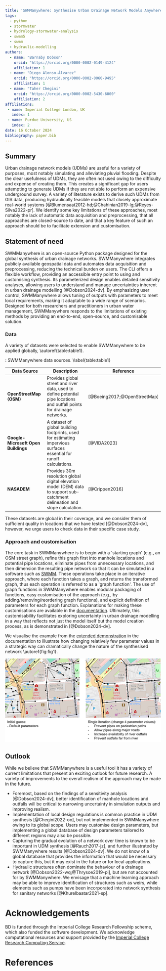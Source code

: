 ```yaml
---
title: 'SWMManywhere: Synthesise Urban Drainage Network Models Anywhere in the World'
tags:
  - python
  - stormwater
  - hydrology-stormwater-analysis
  - swmm5
  - swmm
  - hydraulic-modelling
authors:
  - name: "Barnaby Dobson"
    orcid: "https://orcid.org/0000-0002-0149-4124"
    affiliation: 1
  - name: "Diego Alonso-Álvarez"
    orcid: "https://orcid.org/0000-0002-0060-9495"
    affiliation: 1
  - name: "Taher Chegini"
    orcid: "https://orcid.org/0000-0002-5430-6000"
    affiliation: 2
affiliations:
 - name: Imperial College London, UK
   index: 1
 - name: Purdue University, US
   index: 2
date: 16 October 2024
bibliography: paper.bib
---
```


## Summary

Urban drainage network models (UDMs) are useful for a variety of purposes, most notably simulating and alleviating pluvial flooding. Despite the clear usefulness of UDMs, they are often not used owing to the difficulty and expense of creating them. This creates a significant gap for users attempting to generate UDMs if they are not able to perform an expensive underground survey. A variety of literature exists to derive such UDMs from GIS data, producing hydraulically feasible models that closely approximate real-world systems [@Blumensaat2012-hd;@Chahinian2019-lg;@Reyes-Silva2022-pr]. We identify some key limitations of these approaches, most notably the lack of automatic data acquisition and preprocessing, that all approaches are closed-source to date, and that a key feature of such an approach should be to facilitate extension and customisation.

## Statement of need

SWMManywhere is an open-source Python package designed for the global synthesis of urban drainage networks. SWMManywhere integrates publicly available geospatial data and automates data acquisition and preprocessing, reducing the technical burden on users. The CLI offers a flexible workflow, providing an accessible entry point to using and customising synthesis. Its parameterized design enables detailed sensitivity analyses, allowing users to understand and manage uncertainties inherent in urban drainage modelling [@Dobson2024-dv]. By emphasizing user control, SWMManywhere allows tuning of outputs with parameters to meet local requirements, making it adaptable to a wide range of scenarios. Designed for both researchers and practitioners in urban water management, SWMManywhere responds to the limitations of existing methods by providing an end-to-end, open-source, and customisable solution.

### Data

A variety of datasets were selected to enable SWMManywhere to be applied globally, \autoref{table:table1}.

: SWMManywhere data sources. \label{table:table1}

| Data Source | Description | Reference |
|-------------|-------------| --------- |
| **OpenStreetMap (OSM)** | Provides global street and river data, used to define potential pipe locations and outfall points for drainage networks. | [@Boeing2017;@OpenStreetMap] |
| **Google-Microsoft Open Buildings** | A dataset of global building footprints, used for estimating impervious surfaces essential for runoff calculations. | [@VIDA2023] |
| **NASADEM** | Provides 30m resolution global digital elevation model (DEM) data to support sub-catchment delineation and slope calculation. | [@Crippen2016] |

These datasets are global in their coverage, and we consider them of sufficient quality in locations that we have tested [@Dobson2024-dv], however, we urge users to check data in their specific case study.

### Approach and customisation

The core task in SWMManywhere is to begin with a 'starting graph' (e.g., an OSM street graph), refine this graph first into manhole locations and potential pipe locations, eliminate pipes from unnecessary locations, and then dimension the resulting pipe network so that it can be simulated in a software such as [SWMM](https://www.epa.gov/sites/default/files/2019-02/documents/epaswmm5_1_manual_master_8-2-15.pdf). These operations take place in an iterative approach, where each function takes a graph, and returns the transformed graph, thus each operation is referred to as a 'graph function'. The use of graph functions in SWMManywhere enables modular packaging of functions, easy customisation of the approach (e.g., by adding/removing/reordering graph functions), and explicit definition of parameters for each graph function. Explanations for making these customisations are available in the [documentation](https://imperialcollegelondon.github.io/SWMManywhere/). Ultimately, this customisability facilitates exploring uncertainty in urban drainage modelling in a way that reflects not just the model itself but the model creation process, as is demonstrated in [@Dobson2024-dv].

We visualise the example from the [extended demonstration](https://imperialcollegelondon.github.io/SWMManywhere/notebooks/extended_demo/) in the documentation to illustrate how changing relatively few parameter values in a strategic way can dramatically change the nature of the synthesised network \autoref{fig:fig1}.

![Example of output customisation with SWMManywhere. Black nodes are manholes, black lines are pipes, red nodes are outfalls.\label{fig:fig1}](extended_demo.png)

## Outlook

While we believe that SWMManywhere is a useful tool it has a variety of current limitations that present an exciting outlook for future research. A variety of improvements to the overall realism of the approach may be made in the future.

- Foremost, based on the findings of a sensitivity analysis [@Dobson2024-dv], better identification of manhole locations and outfalls will be critical to narrowing uncertainty in simulation outputs and improving realism.
- Implementation of local design regulations is common practice in UDM synthesis [@Chegini2022-oo], but not implemented in SWMManywhere owing to its global scope. Users may customise design parameters, but implementing a global database of design parameters tailored to different regions may also be possible.
- Capturing the gradual evolution of a network over time is known to be important in UDM synthesis [@Rauch2017-jz], and further illustrated by SWMManywhere results [@Dobson2024-dv]. We do not know of a global database that provides the information that would be necessary to capture this, but it may exist in the future or for local applications.
- Hydraulic structures often dominate the behaviour of a drainage network [@Dobson2022-wq;@Thrysoe2019-pi], but are not accounted for by SWMManywhere. We envisage that a machine learning approach may be able to improve identification of structures such as weirs, while elements such as pumps have been incorporated into network synthesis for sanitary networks [@Khurelbaatar2021-sp].

# Acknowledgements

BD is funded through the Imperial College Research Fellowship scheme, which also funded the software development. We acknowledge computational resources and support provided by the [Imperial College Research Computing Service](http://doi.org/10.14469/hpc/2232).

# References
